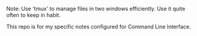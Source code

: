Note: Use 'tmux' to manage files in two windows efficiently. Use it quite often to keep in habit.

This repo is for my specific notes configured for Command Line Interface.
